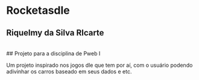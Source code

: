 # Rocketasdle
## Riquelmy da Silva RIcarte
<br>
## Projeto para a disciplina de Pweb I

Um projeto inspirado nos jogos dle que tem por aí, com o usuário podendo adivinhar os carros baseado em seus dados e etc.
